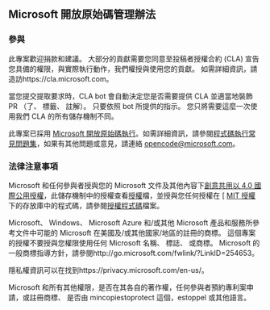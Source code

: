 ## <a name="microsoft-open-source-code-of-conduct"></a>Microsoft 開放原始碼管理辦法

### <a name="contributing"></a>參與

此專案歡迎捐款和建議。  大部分的貢獻需要您同意至投稿者授權合約 (CLA) 宣告您具備的權限，與實際執行動作，我們權授與使用您的貢獻。 如需詳細資訊，請造訪https://cla.microsoft.com。

當您提交提取要求時，CLA bot 會自動決定您是否需要提供 CLA 並適當地裝飾 PR （了、 標籤、 註解）。 只要依照 bot 所提供的指示。 您只將需要這麼一次使用我們 CLA 的所有儲存機制不同。

此專案已採用 [Microsoft 開放原始碼執行](https://opensource.microsoft.com/codeofconduct/)。如需詳細資訊，請參閱[程式碼執行常見問題集](https://opensource.microsoft.com/codeofconduct/faq/)，如果有其他問題或意見，請連絡 [opencode@microsoft.com](mailto:opencode@microsoft.com)。

### <a name="legal-notices"></a>法律注意事項

Microsoft 和任何參與者授與您的 Microsoft 文件及其他內容下[創意共用以 4.0 國際公用授權](https://creativecommons.org/licenses/by/4.0/legalcode)，此儲存機制中的授權查看[授權](LICENSE)檔，並授與您任何授權在 [ [MIT 授權](https://opensource.org/licenses/MIT)下的存放庫中的程式碼，請參閱[授權程式碼](LICENSE-CODE)檔案。

Microsoft、 Windows、 Microsoft Azure 和/或其他 Microsoft 產品和服務所參考文件中可能的 Microsoft 在美國及/或其他國家/地區的註冊的商標。
這個專案的授權不要授與您權限使用任何 Microsoft 名稱、 標誌、 或商標。
Microsoft 的一般商標指導方針，請參閱http://go.microsoft.com/fwlink/?LinkID=254653。

隱私權資訊可以在找到https://privacy.microsoft.com/en-us/。

Microsoft 和所有其他權限，是否在其各自的著作權，任何參與者預約專利案申請，或註冊商標、 是否由 mincopiestoprotect 這個，estoppel 或其他語言。
